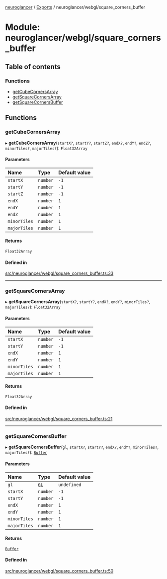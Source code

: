 [neuroglancer](../README.md) / [Exports](../modules.md) / neuroglancer/webgl/square\_corners\_buffer

# Module: neuroglancer/webgl/square\_corners\_buffer

## Table of contents

### Functions

- [getCubeCornersArray](neuroglancer_webgl_square_corners_buffer.md#getcubecornersarray)
- [getSquareCornersArray](neuroglancer_webgl_square_corners_buffer.md#getsquarecornersarray)
- [getSquareCornersBuffer](neuroglancer_webgl_square_corners_buffer.md#getsquarecornersbuffer)

## Functions

### getCubeCornersArray

▸ **getCubeCornersArray**(`startX?`, `startY?`, `startZ?`, `endX?`, `endY?`, `endZ?`, `minorTiles?`, `majorTiles?`): `Float32Array`

#### Parameters

| Name | Type | Default value |
| :------ | :------ | :------ |
| `startX` | `number` | `-1` |
| `startY` | `number` | `-1` |
| `startZ` | `number` | `-1` |
| `endX` | `number` | `1` |
| `endY` | `number` | `1` |
| `endZ` | `number` | `1` |
| `minorTiles` | `number` | `1` |
| `majorTiles` | `number` | `1` |

#### Returns

`Float32Array`

#### Defined in

[src/neuroglancer/webgl/square_corners_buffer.ts:33](https://github.com/ActiveBrainAtlas2/neuroglancer/blob/034b457d/src/neuroglancer/webgl/square_corners_buffer.ts#L33)

___

### getSquareCornersArray

▸ **getSquareCornersArray**(`startX?`, `startY?`, `endX?`, `endY?`, `minorTiles?`, `majorTiles?`): `Float32Array`

#### Parameters

| Name | Type | Default value |
| :------ | :------ | :------ |
| `startX` | `number` | `-1` |
| `startY` | `number` | `-1` |
| `endX` | `number` | `1` |
| `endY` | `number` | `1` |
| `minorTiles` | `number` | `1` |
| `majorTiles` | `number` | `1` |

#### Returns

`Float32Array`

#### Defined in

[src/neuroglancer/webgl/square_corners_buffer.ts:21](https://github.com/ActiveBrainAtlas2/neuroglancer/blob/034b457d/src/neuroglancer/webgl/square_corners_buffer.ts#L21)

___

### getSquareCornersBuffer

▸ **getSquareCornersBuffer**(`gl`, `startX?`, `startY?`, `endX?`, `endY?`, `minorTiles?`, `majorTiles?`): [`Buffer`](../classes/neuroglancer_webgl_buffer.Buffer.md)

#### Parameters

| Name | Type | Default value |
| :------ | :------ | :------ |
| `gl` | [`GL`](../interfaces/neuroglancer_webgl_context.GL.md) | `undefined` |
| `startX` | `number` | `-1` |
| `startY` | `number` | `-1` |
| `endX` | `number` | `1` |
| `endY` | `number` | `1` |
| `minorTiles` | `number` | `1` |
| `majorTiles` | `number` | `1` |

#### Returns

[`Buffer`](../classes/neuroglancer_webgl_buffer.Buffer.md)

#### Defined in

[src/neuroglancer/webgl/square_corners_buffer.ts:50](https://github.com/ActiveBrainAtlas2/neuroglancer/blob/034b457d/src/neuroglancer/webgl/square_corners_buffer.ts#L50)

